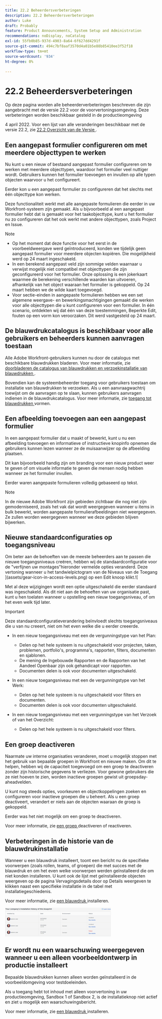 ```yaml
---
title: 22.2 Beheerdersverbeteringen
description: 22.2 Beheerdersverbeteringen
author: Luke
draft: Probably
feature: Product Announcements, System Setup and Administration
recommendations: noDisplay, noCatalog
exl-id: 55fb0b85-937d-4903-8a64-6f627dd4291f
source-git-commit: 494c7bf8aaf3570d4a01b5e88b85410ee3f52f18
workflow-type: tm+mt
source-wordcount: '934'
ht-degree: 0%

---
```


# 22.2 Beheerdersverbeteringen

Op deze pagina worden alle beheerderverbeteringen beschreven die zijn aangebracht met de versie 22.2 voor de voorvertoningsomgeving. Deze verbeteringen worden beschikbaar gesteld in de productieomgeving

<!--
<MadCap:conditionalText data-mc-conditions="QuicksilverOrClassic.Draft mode">
in January 2022
</MadCap:conditionalText>
-->

4 april 2022. Voor een lijst van alle veranderingen beschikbaar met de versie 22.2, zie [ 22.2 Overzicht van de Versie ](../../../product-announcements/product-releases/22.2-release-activity/22-2-release-overview.md).

## Een aangepast formulier configureren om met meerdere objecttypen te werken

Nu kunt u een nieuw of bestaand aangepast formulier configureren om te werken met meerdere objecttypen, waardoor het formulier veel nuttiger wordt. Gebruikers kunnen het formulier toevoegen en invullen op alle typen objecten waarvoor u het configureert.

Eerder kon u een aangepast formulier zo configureren dat het slechts met één objecttype kon werken.

Deze functionaliteit werkt met alle aangepaste formulieren die eerder in uw Workfront-systeem zijn gemaakt. Als u bijvoorbeeld al een aangepast formulier hebt dat is gemaakt voor het taakobjecttype, kunt u het formulier nu zo configureren dat het ook werkt met andere objecttypen, zoals Project en Issue.

>[!NOTE]
>
>* Op het moment dat deze functie voor het eerst in de voorbeeldweergave werd geïntroduceerd, konden we tijdelijk geen aangepast formulier voor meerdere objecten kopiëren. Die mogelijkheid werd op 24 maart ingeschakeld.
>* In een berekend aangepast veld zijn sommige velden waarnaar u verwijst mogelijk niet compatibel met objecttypen die zijn geconfigureerd voor het formulier. Onze oplossing is een jokerkaart waarmee de berekening verschillende waarden kan uitvoeren, afhankelijk van het object waaraan het formulier is gekoppeld. Op 24 maart hebben we de wilde kaart toegevoegd.
>* Voor sectie-einden in aangepaste formulieren hebben we een set algemene weergave- en bewerkingsmachtigingen gemaakt die werken voor alle objecttypen die u kunt configureren voor een formulier. In één scenario, ontdekten wij dat één van deze toestemmingen, Beperkte Edit, fouten op een vorm kon veroorzaken. Dit werd vastgesteld op 24 maart.
>

## De blauwdrukcatalogus is beschikbaar voor alle gebruikers en beheerders kunnen aanvragen toestaan

Alle Adobe Workfront-gebruikers kunnen nu door de catalogus met beschikbare blauwdrukken bladeren. Voor meer informatie, zie [ doorbladeren de catalogus van blauwdrukken en verzoekinstallatie van blauwdrukken ](../../../administration-and-setup/blueprints/browse-catalog.md).

Bovendien kan de systeembeheerder toegang voor gebruikers toestaan om installatie van blauwdrukken te verzoeken. Als u een aanvraagwachtrij toewijst om de aanvragen op te slaan, kunnen gebruikers aanvragen indienen in de blauwdrukcatalogus. Voor meer informatie, zie [ toegang tot blauwdrukken ](../../../administration-and-setup/blueprints/configure-access-to-blueprints.md) vormen.

## Een afbeelding toevoegen aan een aangepast formulier

In een aangepast formulier dat u maakt of bewerkt, kunt u nu een afbeelding toevoegen en informatieve of instructieve knopinfo opnemen die gebruikers kunnen lezen wanneer ze de muisaanwijzer op de afbeelding plaatsen.

Dit kan bijvoorbeeld handig zijn om branding voor een nieuw product weer te geven of om visuele informatie te geven die mensen nodig hebben wanneer ze het formulier invullen.

Eerder waren aangepaste formulieren volledig gebaseerd op tekst.

>[!NOTE]
>
>In de nieuwe Adobe Workfront zijn gebieden zichtbaar die nog niet zijn gemoderniseerd, zoals het vak dat wordt weergegeven wanneer u items in bulk bewerkt, worden aangepaste formulierafbeeldingen niet weergegeven. Ze zullen worden weergegeven wanneer we deze gebieden blijven bijwerken.


## Nieuwe standaardconfiguraties op toegangsniveau

Om beter aan de behoeften van de meeste beheerders aan te passen die nieuwe toegangsniveaus creëren, hebben wij de standaardconfiguratie voor de &quot;verfijnen uw montages&quot;hieronder vermelde opties veranderd. Deze vertoning wanneer u het tandwielpictogram van de Niveaus van de Toegang ](assets/gear-icon-in-access-levels.png) op een Edit knoop klikt.![

Met al deze wijzigingen wordt een optie uitgeschakeld die eerder standaard was ingeschakeld. Als dit niet aan de behoeften van uw organisatie past, kunt u hen toelaten wanneer u opstelling een nieuw toegangsniveau, of om het even welk tijd later.

>[!IMPORTANT]
>
>Deze standaardconfiguratieverandering beïnvloedt slechts toegangsniveaus die u van nu creeert, niet om het even welke die u eerder creeerde.

* In een nieuw toegangsniveau met een de vergunningstype van het Plan:

   * Delen op het hele systeem is nu uitgeschakeld voor projecten, taken, problemen, portfolio&#39;s, programma&#39;s, rapporten, filters, documenten en sjablonen.
   * De mening de Ingebouwde Rapporten en de Rapporten van het Aandeel Openbaar zijn ook gehandicapt voor rapporten.
   * Documenten delen is ook voor documenten uitgeschakeld.

* In een nieuw toegangsniveau met een de vergunningstype van het Werk:

   * Delen op het hele systeem is nu uitgeschakeld voor filters en documenten.
   * Documenten delen is ook voor documenten uitgeschakeld.

* In een nieuw toegangsniveau met een vergunningstype van het Verzoek of van het Overzicht:

   * Delen op het hele systeem is nu uitgeschakeld voor filters.

## Een groep deactiveren

Naarmate uw interne organisaties veranderen, moet u mogelijk stoppen met het gebruik van bepaalde groepen in Workfront en nieuwe maken. Om dit te helpen, hebben wij de capaciteit toegevoegd om een groep te deactiveren zonder zijn historische gegevens te verliezen. Voor gewone gebruikers die ze niet hoeven te zien, worden inactieve groepen gewist uit groepsday-aheadvelden.

U kunt nog steeds opties, voorkeuren en objectkoppelingen zoeken en configureren voor inactieve groepen die u beheert. Als u een groep deactiveert, verandert er niets aan de objecten waaraan de groep is gekoppeld.

Eerder was het niet mogelijk om een groep te deactiveren.

Voor meer informatie, zie [ een groep ](../../../administration-and-setup/manage-groups/create-and-manage-groups/deactivate-or-reactivate-a-group.md) deactiveren of reactiveren.

## Verbeteringen in de historie van de blauwdrukinstallatie

Wanneer u een blauwdruk installeert, toont een bericht nu de specifieke voorwerpen (zoals rollen, teams, of groepen) die met succes met de blauwdruk en om het even welke voorwerpen werden geïnstalleerd die om niet konden installeren. U kunt ook de lijst met geïnstalleerde objecten weergeven op de pagina Vervagingsdetails door op Details weergeven te klikken naast een specifieke installatie in de tabel met installatiegeschiedenis.

Voor meer informatie, zie [ een blauwdruk ](../../../administration-and-setup/blueprints/blueprints-install.md) installeren.

![ de installatiegeschiedenis van blauwdrukken ](assets/blueprints-installation-history-350x95.png)

## Er wordt nu een waarschuwing weergegeven wanneer u een alleen voorbeeldontwerp in productie installeert

Bepaalde blauwdrukken kunnen alleen worden geïnstalleerd in de voorbeeldomgeving voor testdoeleinden.

Als u toegang hebt tot inhoud met alleen voorvertoning in uw productieomgeving, Sandbox 1 of Sandbox 2, is de installatieknop niet actief en ziet u mogelijk een waarschuwingsbericht.

Voor meer informatie, zie [ een blauwdruk ](../../../administration-and-setup/blueprints/blueprints-install.md) installeren.
